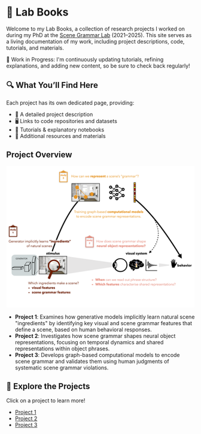 # 🧠 Lab Books

Welcome to my Lab Books, a collection of research projects I worked on during my PhD at the [Scene Grammar Lab](https://www.scenegrammarlab.com/) (2021–2025). This site serves as a living documentation of my work, including project descriptions, code, tutorials, and materials.

🚧 Work in Progress: I'm continuously updating tutorials, refining explanations, and adding new content, so be sure to check back regularly!

## 🔍 What You’ll Find Here

Each project has its own dedicated page, providing:

- 📖 A detailed project description
- 🖥️ Links to code repositories and datasets
- 📑 Tutorials & explanatory notebooks
- 🔗 Additional resources and materials

## Project Overview

![Figure 0: Projects Overview](assets/images/Figure0.png)

- **Project 1**: Examines how generative models implicitly learn natural scene "ingredients" by identifying key visual and scene grammar features that define a scene, based on human behavioral responses.
- **Project 2**: Investigates how scene grammar shapes neural object representations, focusing on temporal dynamics and shared representations within object phrases.
- **Project 3**: Develops graph-based computational models to encode scene grammar and validates them using human judgments of systematic scene grammar violations.

## 🚀 Explore the Projects

Click on a project to learn more!

- [Project 1](projects/project-1.md)
- [Project 2](projects/project-2.md)
- [Project 3](projects/project-3.md)
